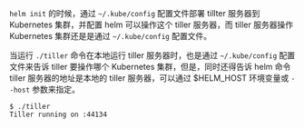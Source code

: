 
`helm init` 的时候，通过 `~/.kube/config` 配置文件部署 tillter 服务器到 Kubernetes 集群，并配置 helm 可以操作这个 tiller 服务器，而 tiller 服务器操作 Kubernetes 集群还是是通过 `~/.kube/config` 配置文件。

当运行 `./tiller` 命令在本地运行 tiller 服务器时，也是通过 `~/.kube/config` 配置文件来告诉 tiller 要操作哪个 Kubernetes 集群，但是，同时还得告诉 helm 命令 tiller 服务器的地址是本地的 tiller 服务器，可以通过 $HELM_HOST 环境变量或 `--host` 参数来指定。

```
$ ./tiller
Tiller running on :44134
```